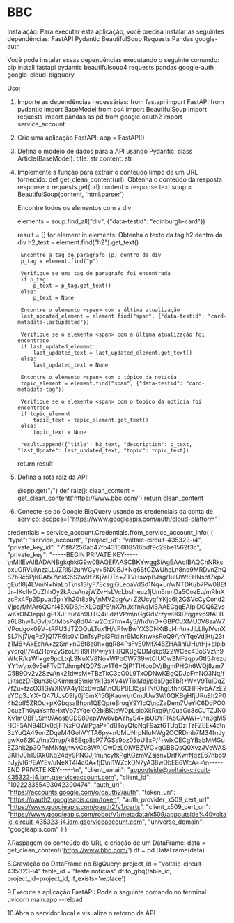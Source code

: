 # BBC
Instalação:
Para executar esta aplicação, você precisa instalar as seguintes dependências:
FastAPI
Pydantic
BeautifulSoup
Requests
Pandas
google-auth

Você pode instalar essas dependências executando o seguinte comando:
pip install fastapi pydantic beautifulsoup4 requests pandas google-auth google-cloud-bigquery

Uso:
1. Importe as dependências necessárias:
  from fastapi import FastAPI
  from pydantic import BaseModel
  from bs4 import BeautifulSoup
  import requests
  import pandas as pd
  from google.oauth2 import service_account

2. Crie uma aplicação FastAPI:
   app = FastAPI()

3. Defina o modelo de dados para a API usando Pydantic:
   class Article(BaseModel):
    title: str
    content: str
   
4. Implemente a função para extrair o conteúdo limpo de um URL fornecido:
  def get_clean_content(url):
    Obtenha o conteúdo da resposta
    response = requests.get(url)
    content = response.text
    soup = BeautifulSoup(content, 'html.parser')

    Encontre todos os elementos com a div <div data-testid="edinburgh-card">
    elements = soup.find_all("div", {"data-testid": "edinburgh-card"})

    result = []
    for element in elements:
        Obtenha o texto da tag h2 dentro da div
        h2_text = element.find("h2").get_text()

        Encontre a tag de parágrafo (p) dentro da div
        p_tag = element.find("p")

        Verifique se uma tag de parágrafo foi encontrada
        if p_tag:
            p_text = p_tag.get_text()
        else:
            p_text = None

        Encontre o elemento <span> com a última atualização
        last_updated_element = element.find("span", {"data-testid": "card-metadata-lastupdated"})

        Verifique se o elemento <span> com a última atualização foi encontrado
        if last_updated_element:
            last_updated_text = last_updated_element.get_text()
        else:
            last_updated_text = None

        Encontre o elemento <span> com o tópico da notícia
        topic_element = element.find("span", {"data-testid": "card-metadata-tag"})

        Verifique se o elemento <span> com o tópico da notícia foi encontrado
        if topic_element:
            topic_text = topic_element.get_text()
        else:
            topic_text = None

        result.append({"title": h2_text, "description": p_text, "last_Update": last_updated_text, "topic": topic_text})

    return result

5. Defina a rota raiz da API:

   @app.get("/")
  def raiz():
      clean_content = get_clean_content('https://www.bbc.com/')
      return clean_content

6. Conecte-se ao Google BigQuery usando as credenciais da conta de serviço:
  scopes=["https://www.googleapis.com/auth/cloud-platform"]

  credentials = service_account.Credentials.from_service_account_info(
  {
    "type": "service_account",
    "project_id": "voltaic-circuit-435323-i4",
    "private_key_id": "71f87250ab47fb4316008516bdf9c29be1562f3c",
    "private_key": "-----BEGIN PRIVATE KEY-----\nMIIEvAIBADANBgkqhkiG9w0BAQEFAASCBKYwggSiAgEAAoIBAQChNRkspxuORVui\nzzLLJZRlSl2uhVGyy+5NXiBJ+Nq6SfGZwUheLn8no9MRDvnZhQS7hRc5Pj6GAfx7\nkC5S2w9fZKj7aDTc+ZTVHswpBJsg/1uIUWtEHNsbf7xpZgEufl8j4LVmN+hiaLbT\ns1SIyF7EcsgjGLeoaVdSd1Nq+Lr/wNTDKi/b7Pw0BEfJr+IKclIvOuZhhOy2kAcw\nzjWZvHsLVcLbslheuz1jUm5nmDa5CozEu/mRInXzcPx4Fp2Dpuat5p+Yh20t8a9y\nMV2dgAv+Z2UcygfYKjo6lj2GSVcCyCond2Vjps/f/MAr6QChl45XiDB/HXLGpjPB\nX7nJxlfnAgMBAAECggEAIpiDGQ6ZvswKsON3eppLgPtXJHtu/4h9UTQ4iLdztVPm\nGgGdVrzyw96IDtqgavp9fALBa6L8hwTJGvljv5tMbsPq8d04rw2Oz7fmx4y5//hd\nO+GBPCJXMU0V8aaW7VPodgok09V+tRPU3JTZOOuLTux1H/cPfwBwYX3DNKtBcl4n\n+JjLLlIyIVvnXSL7Nj7l/qPz7jQ17R6is0VIDnTsyPpi3FidInr9McKnwksRoQ9/\nYTqeVdjHt/23tz1M6+AkEchA+zzSm+nC8t8a0h+gqR84PsFvE0MfX48ZHA1inlUH\nHj+qlpjbyvdrql/74dZHpvZySzoDtHl9HfPwiyYH8QKBgQDMqkp922WCec43oSVz\n9WfcR/ksWi+ge9pcLtqL3NuXV8No+WPbCW739wtCIUOw3MFzqpvGtI5JrezuYY1w\nx6v5eFTvDTJhmpNQ07Stw1T6+QjP1TIHooDV/BgmPHGh6WQj8zm7C5B9Ov2v2Szw\nk21dwsM+TBzTkC3cO0L9TxODNwKBgQDJpFmNO3Nq/fLiltsczDRBuh36GKimmsl5\nkrYk13sXV4WTixMdj/p8sDgcTbR+W+V9TulDqZ7f2u+fzcO31GWXKVA4y16x6wpM\nOUP8EX5jsHNtOhgEfhn6CHFRvbA7zE2eYCp3JYX+Q47UJs09ly0jf6mX15GjKauw\nCmJUw3WI0QKBgHfjURuEh2P04h2oIf5ZROu+pXGbqsaBhpn1QEQpreBroqY9YIcQ\ncZaDem7UeYiC6DdPO00cuzTh0yaYsnfcHxtVp7sYqeiO2bjBKteW0pLpioXkRxg9\n0uaGc8cCJTZJN0Xv1mOBFLSm97AosbCDS89epWw6vbAYhyS4+jbUOYPlAoGAAWi+\nn3gM5HCF5AN94IOk0djFINxPQWrPgaP+1d8ToyQfcNqF9azt6TUqDziTzFZEEk4c\n3zYuQA49onZDqeM4GohVYTA6py+nUMUNrpNIuNWg2OCRDmb7M34fnJygwKo62KJ/\naXm/p/k85EqpIIcP77GSs9bz05oU8xP/f+wlxCECgYBabMMGuEZ3hk2p3QPnMNfq\nwyGc8WA1OwDzLOlWBZWG+qGBBQsQ0XvzJVeWAS3KHJ0h19lXk0Kq24dy9PNOJj1m\ncyfkPgKGzmVZsjsnvDrlfXwrNqzE67nbo9nJyjvI6r/EAYEv/uNeXT4l4c0A+fjD\nI1WZckDN7yA38wDbE86WcA==\n-----END PRIVATE KEY-----\n",
    "client_email": "appoutside@voltaic-circuit-435323-i4.iam.gserviceaccount.com",
    "client_id": "102223355493042300474",
    "auth_uri": "https://accounts.google.com/o/oauth2/auth",
    "token_uri": "https://oauth2.googleapis.com/token",
    "auth_provider_x509_cert_url": "https://www.googleapis.com/oauth2/v1/certs",
    "client_x509_cert_url": "https://www.googleapis.com/robot/v1/metadata/x509/appoutside%40voltaic-circuit-435323-i4.iam.gserviceaccount.com",
    "universe_domain": "googleapis.com"
  }
  )
  
7.Raspagem do conteúdo do URL e criação de um DataFrame:
  data = get_clean_content('https://www.bbc.com/')
  df = pd.DataFrame(data)

8.Gravação do DataFrame no BigQuery:
  project_id = "voltaic-circuit-435323-i4"
  table_id = "teste.noticias"
  df.to_gbq(table_id, project_id=project_id, if_exists='replace')

9.Execute a aplicação FastAPI:
  Rode o seguinte comando no terminal
  uvicorn main:app --reload

10.Abra o servidor local e visualize o retorno da API
